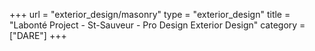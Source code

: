 +++
url = "exterior_design/masonry"
type = "exterior_design"
title = "Labonté Project - St-Sauveur - Pro Design Exterior Design"
category = ["DARE"]
+++
